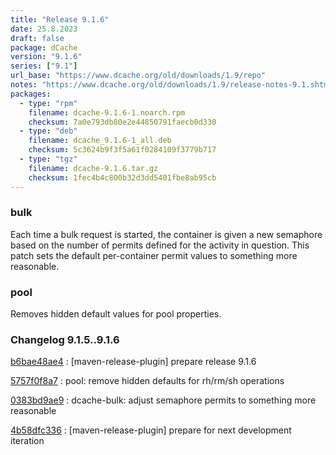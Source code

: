 ```yaml
---
title: "Release 9.1.6"
date: 25.8.2023
draft: false
package: dCache
version: "9.1.6"
series: ["9.1"]
url_base: "https://www.dcache.org/old/downloads/1.9/repo"
notes: "https://www.dcache.org/old/downloads/1.9/release-notes-9.1.shtml"
packages:
  - type: "rpm"
    filename: dcache-9.1.6-1.noarch.rpm
    checksum: 7a0e793db80e2e44850791faecb0d330
  - type: "deb"
    filename: dcache_9.1.6-1_all.deb
    checksum: 5c3624b9f3f5a61f0284109f3779b717
  - type: "tgz"
    filename: dcache-9.1.6.tar.gz
    checksum: 1fec4b4c800b32d3dd5401fbe8ab95cb
---
```


### bulk

Each time a bulk request is started, the container is given a new semaphore based on the number of permits defined for the activity in question.
This patch sets the default per-container permit values to something more reasonable.

### pool

Removes hidden default values for pool properties.


### Changelog 9.1.5..9.1.6

<!-- git log 9.1.5..9.1.6 -no-merges -format='[%h](https://github.com/dcache/dcache/commit/%H)%n:   %s%n' -->

[b6bae48ae4](https://github.com/dcache/dcache/commit/b6bae48ae492758e141ae18db7f894e9b145f147)
:   [maven-release-plugin] prepare release 9.1.6

[5757f0f8a7](https://github.com/dcache/dcache/commit/5757f0f8a76fd49b1d668c62511b293026b184e5)
:   pool: remove hidden defaults for rh/rm/sh operations

[0383bd9ae9](https://github.com/dcache/dcache/commit/0383bd9ae90b301a8cddaa1286bfcf6aa7bfb4dd)
:   dcache-bulk:  adjust semaphore permits to something more reasonable

[4b58dfc336](https://github.com/dcache/dcache/commit/4b58dfc3366560de2b1d57d6fed0897861ce08ed)
:   [maven-release-plugin] prepare for next development iteration

